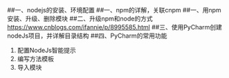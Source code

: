 ##一、nodejs的安装、环境配置
##一、npm的详解，关联cnpm
##一、用npm安装、升级、删除模块
##二、升级npm和node的方式
https://www.cnblogs.com/ifannie/p/8995585.html
##三、使用PyCharm创建nodeJs项目，并详解目录结构
##四、PyCharm的常用功能
1. 配置NodeJs智能提示
2. 编写方法模板
3. 导入模块